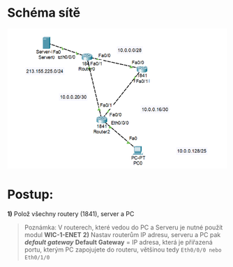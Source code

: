 # Schéma sítě
![Zadání](./img/img1.png)
# Postup:
**1)** Polož všechny routery (1841), server a PC
> Poznámka: V routerech, které vedou do PC a Serveru je nutné použít modul **WIC-1-ENET**
**2)** Nastav routerům IP adresu, serveru a PC pak ***default gateway***
> **Default Gateway** = IP adresa, která je přiřazená portu, kterým PC zapojujete do routeru, většinou tedy `Eth0/0/0 nebo Eth0/1/0` 
